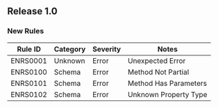 ## Release 1.0

### New Rules

Rule ID | Category | Severity | Notes                                                           
--------|----------|----------|--------------------
ENRS0001| Unknown  | Error    | Unexpected Error 
ENRS0100| Schema   | Error    | Method Not Partial
ENRS0101| Schema   | Error    | Method Has Parameters
ENRS0102| Schema   | Error    | Unknown Property Type
